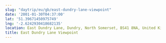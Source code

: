 ```yaml
---
slug: "daytrip/eu/gb/east-dundry-lane-viewpoint"
date: '2001-01-30T04:37:00'
lat: '51.39671450975749'
lng: '-2.6242930418682135'
location: East Dundry Lane, Dundry, North Somerset, BS41 8NA, United Kingdom
title: East Dundry Lane Viewpoint
---
```



